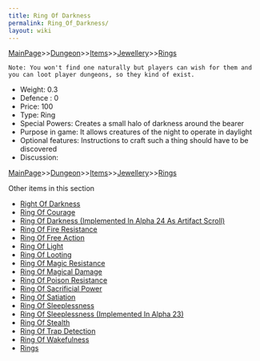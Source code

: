 ```yaml
---
title: Ring Of Darkness
permalink: Ring_Of_Darkness/
layout: wiki
---
```


[MainPage](/keeperrl_wiki/ "wikilink")>>[Dungeon](/keeperrl_wiki/Dungeon "wikilink")>>[Items](/keeperrl_wiki/Items "wikilink")>>[Jewellery](/keeperrl_wiki/Jewellery "wikilink")>>[Rings](/keeperrl_wiki/Rings "wikilink")

	Note: You won't find one naturally but players can wish for them and you can loot player dungeons, so they kind of exist.

- Weight: 0.3
- Defence : 0
- Price: 100
- Type: Ring
- Special Powers: Creates a small halo of darkness around the bearer
- Purpose in game: It allows creatures of the night to operate in daylight
- Optional features: Instructions to craft such a thing should have to be discovered
- Discussion: 

[MainPage](/keeperrl_wiki/ "wikilink")>>[Dungeon](/keeperrl_wiki/Dungeon "wikilink")>>[Items](/keeperrl_wiki/Items "wikilink")>>[Jewellery](/keeperrl_wiki/Jewellery "wikilink")>>[Rings](/keeperrl_wiki/Rings "wikilink")

Other items in this section
-    [Right Of Darkness](/keeperrl_wiki/Right_Of_Darkness "wikilink")
-    [Ring Of Courage](/keeperrl_wiki/Ring_Of_Courage "wikilink")
-    [Ring Of Darkness (Implemented In Alpha 24 As Artifact Scroll)](/keeperrl_wiki/Ring_Of_Darkness_(Implemented_In_Alpha_24_As_Artifact_Scroll) "wikilink")
-    [Ring Of Fire Resistance](/keeperrl_wiki/Ring_Of_Fire_Resistance "wikilink")
-    [Ring Of Free Action](/keeperrl_wiki/Ring_Of_Free_Action "wikilink")
-    [Ring Of Light](/keeperrl_wiki/Ring_Of_Light "wikilink")
-    [Ring Of Looting](/keeperrl_wiki/Ring_Of_Looting "wikilink")
-    [Ring Of Magic Resistance](/keeperrl_wiki/Ring_Of_Magic_Resistance "wikilink")
-    [Ring Of Magical Damage](/keeperrl_wiki/Ring_Of_Magical_Damage "wikilink")
-    [Ring Of Poison Resistance](/keeperrl_wiki/Ring_Of_Poison_Resistance "wikilink")
-    [Ring Of Sacrificial Power](/keeperrl_wiki/Ring_Of_Sacrificial_Power "wikilink")
-    [Ring Of Satiation](/keeperrl_wiki/Ring_Of_Satiation "wikilink")
-    [Ring Of Sleeplessness](/keeperrl_wiki/Ring_Of_Sleeplessness "wikilink")
-    [Ring Of Sleeplessness (Implemented In Alpha 23)](/keeperrl_wiki/Ring_Of_Sleeplessness_(Implemented_In_Alpha_23) "wikilink")
-    [Ring Of Stealth](/keeperrl_wiki/Ring_Of_Stealth "wikilink")
-    [Ring Of Trap Detection](/keeperrl_wiki/Ring_Of_Trap_Detection "wikilink")
-    [Ring Of Wakefulness](/keeperrl_wiki/Ring_Of_Wakefulness "wikilink")
-    [Rings](/keeperrl_wiki/Rings "wikilink")
